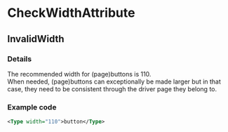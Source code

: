 ﻿---  
uid: Validator_2_10_4  
---

# CheckWidthAttribute

## InvalidWidth

### Details

The recommended width for (page)buttons is 110.  
When needed, (page)buttons can exceptionally be made larger but in that case, they need to be consistent through the driver page they belong to.

### Example code

```xml
<Type width="110">button</Type>
```
